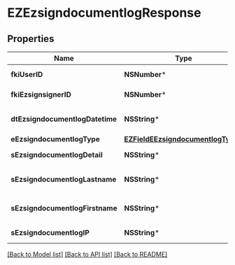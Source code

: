 # EZEzsigndocumentlogResponse

## Properties
Name | Type | Description | Notes
------------ | ------------- | ------------- | -------------
**fkiUserID** | **NSNumber*** | The unique ID of the User | 
**fkiEzsignsignerID** | **NSNumber*** | The unique ID of the Ezsignsigner | 
**dtEzsigndocumentlogDatetime** | **NSString*** | The date and time at which the event was logged | 
**eEzsigndocumentlogType** | [**EZFieldEEzsigndocumentlogType***](EZFieldEEzsigndocumentlogType.md) |  | 
**sEzsigndocumentlogDetail** | **NSString*** | The detail of the Ezsigndocumentlog | 
**sEzsigndocumentlogLastname** | **NSString*** | The last name of the User or Ezsignsigner | 
**sEzsigndocumentlogFirstname** | **NSString*** | The first name of the User or Ezsignsigner | 
**sEzsigndocumentlogIP** | **NSString*** | Represent an IP address. | 

[[Back to Model list]](../README.md#documentation-for-models) [[Back to API list]](../README.md#documentation-for-api-endpoints) [[Back to README]](../README.md)


